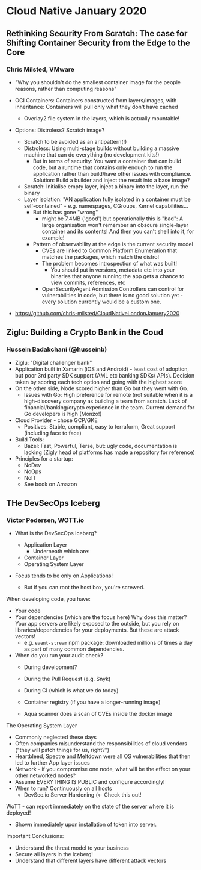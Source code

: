 # Cloud Native January 2020

## Rethinking Security From Scratch: The case for Shifting Container Security from the Edge to the Core

### Chris Milsted, VMware

- "Why you shouldn't do the smallest container image for the people reasons, rather than computing reasons"

- OCI Containers: Containers constructed from layers/images, with inheritance: Containers will pull only what they don't have cached
  - Overlay2 file system in the layers, which is actually mountable!

- Options: Distroless? Scratch image?
  - Scratch to be avoided as an antipattern(!)
  - Distroless: Using multi-stage builds without building a massive machine that can do everything (no development kits!)
    - But in terms of security: You want a container that can build code, but a runtime that contains only enough to run the application rather than build/have other issues with compliance. Solution: Build a builder and inject the result into a base image?
  - Scratch: Initialise empty layer, inject a binary into the layer, run the binary
  - Layer isolation: "AN application fully isolated in a container must be self-contained" - e.g. namespages, CGroups, Kernel capabilities...
    - But this has gone "wrong"
      - might be 7.4MB ('good') but operationally this is "bad": A large organisation won't remember an obscure single-layer container and its contents! And then you can't shell into it, for example!
    - Pattern of observability at the edge is the current security model
      - CVEs are linked to Common Platform Enumeration that matches the packages, which match the distro!
      - The problem becomes introspection of what was built!
        - You should put in versions, metadata etc into your binaries that anyone running the app gets a chance to view commits, references, etc
      - OpenSecurityAgent Admission Controllers can control for vulnerabilities in code, but there is no good solution yet - every solution currently would be a custom one.
 -  https://github.com/chris-milsted/CloudNativeLondonJanuery2020


## Ziglu: Building a Crypto Bank in the Coud

### Hussein Badakchani (@husseinb)

- Ziglu: "Digital challenger bank"
- Application built in Xamarin (iOS and Android) - least cost of adoption, but poor 3rd party SDK support (AML etc banking SDKs/ APIs). Decision taken by scoring each tech option and going with the highest score
- On the other side, Node scored higher than Go but they went with Go.
  - Issues with Go: High preference for remote (not suitable when it is a high-discovery company as building a team from scratch. Lack of financial/banking/crypto experience in the team. Current demand for Go developers is high (Monzo!)
- Cloud Provider - chose GCP/GKE
  - Positives: Stable, compliant, easy to terraform, Great support (including face to face)
- Build Tools:
  - Bazel: Fast, Powerful, Terse, but: ugly code, documentation is lacking (Zigly head of platforms has made a repository for reference)
- Principles for a startup:
  - NoDev
  - NoOps
  - NoIT
  - See book on Amazon

## THe DevSecOps Iceberg

### Victor Pedersen, WOTT.io

- What is the DevSecOps Iceberg?
  - Application Layer
    - Underneath which are:
  - Container Layer
  - Operating System Layer

- Focus tends to be only on Applications!
  - But if you can root the host box, you're screwed.

When developing code, you have:
- Your code
- Your dependencies (which are the focus here)
Why does this matter? Your app servers are likely exposed to the outside, but you rely on libraries/dependencies for your deployments. But these are attack vectors!
  - e.g. `event-stream` npm package: downloaded millions of times a day as part of many common dependencies.
- When do you run your audit check?
  - During development?
  - During the Pull Request (e.g. Snyk)
  - During CI (which is what we do today)
  - Container registry (if you have a longer-running image)

  - Aqua scanner does a scan of CVEs inside the docker image

The Operating System Layer
  - Commonly neglected these days
  - Often companies misunderstand the responsibilities of cloud vendors ("they will patch things for us, right?")
  - Heartbleed, Spectre and Meltdown were all OS vulnerabilities that then led to further App layer issues
  - Network - if you compromise one node, what will be the effect on your other networked nodes?
  - Assume EVERYTHING IS PUBLIC and configure accordingly!
  - When to run? Continuously on all hosts
    - DevSec.io Server Hardening (<- Check this out! 

WoTT - can report immediately on the state of the server where it is deployed!
  - Shown immediately upon installation of token into server.

Important Conclusions:
   - Understand the threat model to your business
   - Secure all layers in the iceberg!
   - Understand that different layers have different attack vectors